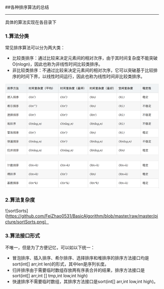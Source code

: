 ##各种排序算法的总结
____
具体的算法实现在各目录下

### 1.算法分类
常见排序算法可以分为两大类：

* 比较类排序：通过比较来决定元素间的相对次序，由于其时间复杂度不能突破O(nlogn)，因此也称为非线性时间比较类排序。
* 非比较类排序：不通过比较来决定元素间的相对次序，它可以突破基于比较排序的时间下界，以线性时间运行，因此也称为线性时间非比较类排序。

![sortCompare](https://github.com/FeiZhao0531/BasicAlgorithm/blob/master/raw/master/picture/sortCompare.png)

### 2.算法复杂度
![sortSorts](https://github.com/FeiZhao0531/BasicAlgorithm/blob/master/raw/master/picture/sortSorts.png）
             
### 3.算法接口形式
不唯一，但是为了方便记忆，可以如以下统一：

* 冒泡排序、插入排序、希尔排序、选择排序和堆排序的排序方法接口均是sort(int[] arr,int len)的形式，其中len是序列长度。
* 归并排序由于需要临时数组存放两有序表合并的结果，排序方法接口是sort(int[] arr,int [] tmp,int low,int high)
* 快速排序不需要临时数组，其排序方法接口是sort(int[] arr,int low,int high)。
